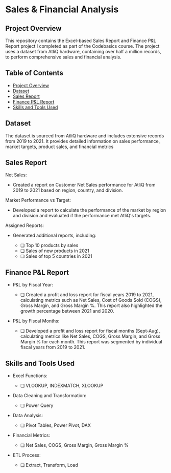 # Sales & Financial Analysis

## Project Overview
This repository contains the Excel-based Sales Report and Finance P&L Report project I completed as part of the Codebasics course. The project uses a dataset from AtliQ hardware, containing over half a million records, to perform comprehensive sales and financial analysis.

## Table of Contents
- [Project Overview](#project-overview)
- [Dataset](#dataset)
- [Sales Report](#sales-report)
- [Finance P&L Report](#finance-pl-report)
- [Skills and Tools Used](#skills-and-tools-used)

 ## Dataset
The dataset is sourced from AtliQ hardware and includes extensive records from 2019 to 2021. It provides detailed information on sales performance, market targets, product sales, and financial metrics

## Sales Report
Net Sales:

  - Created a report on Customer Net Sales performance for AtliQ from 2019 to 2021 based on region, country, and division.
 
Market Performance vs Target:

 - Developed a report to calculate the performance of the market by region and division and evaluated if the performance met AtliQ's targets.

Assigned Reports:

 -  Generated additional reports, including:

    - ❏ Top 10 products by sales
    - ❏ Sales of new products in 2021
    - ❏ Sales of top 5 countries in 2021
  
## Finance P&L Report
  - P&L by Fiscal Year:

    - ❏  Created a profit and loss report for fiscal years 2019 to 2021, calculating metrics such as Net Sales, Cost of 
          Goods Sold (COGS), Gross Margin, and Gross Margin %. This report also highlighted the growth percentage between 
          2021 and 2020.
      
  - P&L by Fiscal Months:

    - ❏  Developed a profit and loss report for fiscal months (Sept-Aug), calculating metrics like Net Sales, COGS, Gross 
          Margin, and Gross Margin % for each month. This report was segmented by individual fiscal years from 2019 to 2021.
         
## Skills and Tools Used

- Excel Functions:
  
    - ❏  VLOOKUP, INDEXMATCH, XLOOKUP
- Data Cleaning and Transformation:
  
    - ❏  Power Query
- Data Analysis:
  
    - ❏  Pivot Tables, Power Pivot, DAX
- Financial Metrics:
  
    - ❏  Net Sales, COGS, Gross Margin, Gross Margin %
- ETL Process:

    - ❏  Extract, Transform, Load


